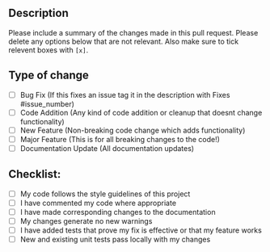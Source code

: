 ## Description
Please include a summary of the changes made in this pull request.
Please delete any options below that are not relevant.
Also make sure to tick relevent boxes with `[x]`.

## Type of change
- [ ] Bug Fix (If this fixes an issue tag it in the description with Fixes #issue_number)
- [ ] Code Addition (Any kind of code addition or cleanup that doesnt change functionality)
- [ ] New Feature (Non-breaking code change which adds functionality)
- [ ] Major Feature (This is for all breaking changes to the code!)
- [ ] Documentation Update (All documentation updates)

## Checklist:
- [ ] My code follows the style guidelines of this project
- [ ] I have commented my code where appropriate
- [ ] I have made corresponding changes to the documentation
- [ ] My changes generate no new warnings
- [ ] I have added tests that prove my fix is effective or that my feature works
- [ ] New and existing unit tests pass locally with my changes
